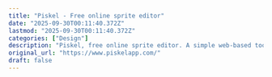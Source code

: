 ```yaml
---
title: "Piskel - Free online sprite editor"
date: "2025-09-30T00:11:40.372Z"
lastmod: "2025-09-30T00:11:40.372Z"
categories: ["Design"]
description: "Piskel, free online sprite editor. A simple web-based tool for Spriting and Pixel art. Create pixel art, game sprites and animated GIFs. Free and open-source."
original_url: "https://www.piskelapp.com/"
draft: false
---
```

